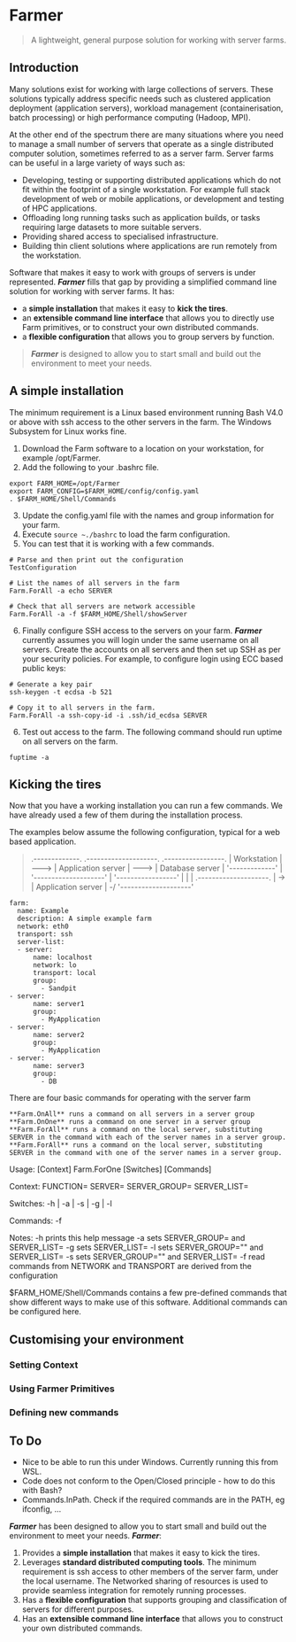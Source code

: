 # Farmer
> A lightweight, general purpose solution for working with server farms.

## Introduction
Many solutions exist for working with large collections of servers.  These solutions typically address specific needs such as clustered application deployment (application servers), workload management (containerisation, batch processing) or high performance computing (Hadoop, MPI).  

At the other end of the spectrum there are many situations where you need to manage a small number of servers that operate as a single distributed computer solution, sometimes referred to as a server farm.  Server farms can be useful in a large variety of ways such as:  
* Developing, testing or supporting distributed applications which do not fit within the footprint of a single workstation.  For example full stack development of web or mobile applications, or development and testing of HPC applications.
* Offloading long running tasks such as application builds, or tasks requiring large datasets to more suitable servers.
* Providing shared access to specialised infrastructure.
* Building thin client solutions where applications are run remotely from the workstation.

Software that makes it easy to work with groups of servers is under represented.  ***Farmer*** fills that gap by providing a simplified command line solution for working with server farms.  It has:
* a **simple installation** that makes it easy to **kick the tires**.
* an **extensible command line interface** that allows you to directly use Farm primitives, or to construct your own distributed commands.
* a **flexible configuration** that allows you to group servers by function.

> ***Farmer*** is designed to allow you to start small and build out the environment to meet your needs.

## A simple installation
The minimum requirement is a Linux based environment running Bash V4.0 or above with ssh access to the other servers in the farm.  The Windows Subsystem for Linux works fine.

1. Download the Farm software to a location on your workstation, for example /opt/Farmer.
2. Add the following to your .bashrc file.
```
export FARM_HOME=/opt/Farmer
export FARM_CONFIG=$FARM_HOME/config/config.yaml
. $FARM_HOME/Shell/Commands
```
3. Update the config.yaml file with the names and group information for your farm.
4. Execute ```source ~./bashrc``` to load the farm configuration.
5. You can test that it is working with a few commands.  
```
# Parse and then print out the configuration
TestConfiguration

# List the names of all servers in the farm
Farm.ForAll -a echo SERVER

# Check that all servers are network accessible
Farm.ForAll -a -f $FARM_HOME/Shell/showServer
```
6. Finally configure SSH access to the servers on your farm.  ***Farmer*** currently assumes you will login under the same username on all servers.  Create the accounts on all servers and then set up SSH as per your security policies.  For example, to configure login using ECC based public keys:
```
# Generate a key pair
ssh-keygen -t ecdsa -b 521

# Copy it to all servers in the farm.  
Farm.ForAll -a ssh-copy-id -i .ssh/id_ecdsa SERVER
```
6. Test out access to the farm.  The following command should run uptime on all servers on the farm.
```
fuptime -a
```

## Kicking the tires
Now that you have a working installation you can run a few commands.  We have already used a few of them during the installation process.

The examples below assume the following configuration, typical for a web based application.

>.-------------.      .--------------------.      .-----------------.
>| Workstation | ---> | Application server | ---> | Database server |
>'-------------'  |   '--------------------'  |   '-----------------'
>                 |                           |
>                 |   .--------------------.  |
>                 \-> | Application server | -/
>                     '--------------------'

```
farm:
  name: Example
  description: A simple example farm
  network: eth0
  transport: ssh
  server-list:
  - server:
      name: localhost
      network: lo
      transport: local
      group:
        - Sandpit
- server:
      name: server1
      group:
        - MyApplication
- server:
      name: server2
      group:
        - MyApplication
- server:
      name: server3
      group:
        - DB
```

There are four basic commands for operating with the server farm
```
**Farm.OnAll** runs a command on all servers in a server group
**Farm.OnOne** runs a command on one server in a server group
**Farm.ForAll** runs a command on the local server, substituting SERVER in the command with each of the server names in a server group.
**Farm.ForAll** runs a command on the local server, substituting SERVER in the command with one of the server names in a server group.
```









Usage: [Context] Farm.ForOne [Switches] [Commands]

Context:
  FUNCTION=<function name>
  SERVER=<server name>
  SERVER_GROUP=<server group name>
  SERVER_LIST=<list of server names>

Switches:
  -h | -a | -s <server name> | -g <group> | -l <list of servers>

Commands:
  <list of commands>
  -f <list of files>

Notes:
  -h prints this help message
  -a sets SERVER_GROUP=<farmname> and SERVER_LIST=<all servers>
  -g sets SERVER_LIST=<groupList>
  -l sets SERVER_GROUP="" and SERVER_LIST=<list of servers>
  -s sets SERVER_GROUP="" and SERVER_LIST=<server name>
  -f read commands from <list of files>
  NETWORK and TRANSPORT are derived from the configuration

$FARM_HOME/Shell/Commands contains a few pre-defined commands that show different ways to make use of this software.  Additional commands can be configured here.

## Customising your environment

### Setting Context
### Using Farmer Primitives
### Defining new commands

## To Do
* Nice to be able to run this under Windows.  Currently running this from WSL.
* Code does not conform to the Open/Closed principle - how to do this with Bash?
* Commands.InPath.  Check if the required commands are in the PATH, eg ifconfig, ...

***Farmer*** has been designed to allow you to start small and build out the environment to meet your needs.  ***Farmer***:  

1. Provides a **simple installation** that makes it easy to kick the tires.  
2. Leverages **standard distributed computing tools**.  The minimum requirement is ssh access to other members of the server farm, under the local username.  The Networked sharing of resources is used to provide seamless integration for remotely running processes.
3. Has a **flexible configuration** that supports grouping and classification of servers for different purposes.
4. Has an **extensible command line interface** that allows you to construct your own distributed commands.

